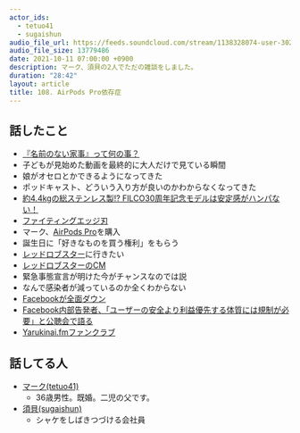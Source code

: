 ```yaml
---
actor_ids:
  - tetuo41
  - sugaishun
audio_file_url: https://feeds.soundcloud.com/stream/1138328074-user-302747142-yarukinai-108-2021-10-11.mp3
audio_file_size: 13779486
date: 2021-10-11 07:00:00 +0900
description: マーク、須貝の2人でただの雑談をしました。
duration: "28:42"
layout: article
title: 108. AirPods Pro依存症
---
```


## 話したこと
- [『名前のない家事』って何の事？](https://www.universalhome.co.jp/iebana/lifestyle/1009.html)
- 子どもが見始めた動画を最終的に大人だけで見ている瞬間
- 娘がオセロとかできるようになってきた
- ポッドキャスト、どういう入り方が良いのかわからなくなってきた
- [約4.4kgの総ステンレス製!? FILCO30周年記念モデルは安定感がハンパない！](https://www.goodspress.jp/news/403209/)
- [ファイティングエッジ刃](https://hori.jp/products/p4/fe4/)
- マーク、[AirPods Pro](https://www.apple.com/jp/airpods-pro/)を購入
- 誕生日に「好きなものを買う権利」をもらう
- [レッドロブスター](http://www.redlobster.jp/)に行きたい
- [レッドロブスターのCM](https://www.youtube.com/watch?v=Z2r0Oz90lqY)
- 緊急事態宣言が明けた今がチャンスなのでは説
- なんで感染者が減っているのか全くわからない
- [Facebookが全面ダウン](https://www.publickey1.jp/blog/21/facebook105bgp.html)
- [Facebook内部告発者、「ユーザーの安全より利益優先する体質には規制が必要」と公聴会で語る](https://www.itmedia.co.jp/news/articles/2110/06/news075.html)
- [Yarukinai.fmファンクラブ](https://note.com/tetuo41/circle)

## 話してる人
- [マーク(tetuo41)](https://twitter.com/tetuo41)
  - 36歳男性。既婚。二児の父です。
- [須貝(sugaishun)](https://twitter.com/sugaishun)
  - シャケをしばきつづける会社員
